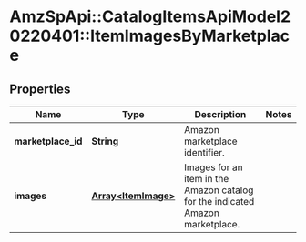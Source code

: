 # AmzSpApi::CatalogItemsApiModel20220401::ItemImagesByMarketplace

## Properties
Name | Type | Description | Notes
------------ | ------------- | ------------- | -------------
**marketplace_id** | **String** | Amazon marketplace identifier. | 
**images** | [**Array&lt;ItemImage&gt;**](ItemImage.md) | Images for an item in the Amazon catalog for the indicated Amazon marketplace. | 


